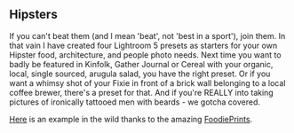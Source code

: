 ## Hipsters

If you can't beat them (and I mean 'beat', not 'best in a sport'), join them. In that vain I have created four Lightroom 5 presets as starters for your own Hipster food, architecture, and people photo needs. Next time you want to badly be featured in Kinfolk, Gather Journal or Cereal with your organic, local, single sourced, arugula salad, you have the right preset. Or if you want a whimsy shot of your Fixie in front of a brick wall belonging to a local coffee brewer, there's a preset for that. And if you're REALLY into taking pictures of ironically tattooed men with beards - we gotcha covered.


[Here](https://plus.google.com/+JonasLuster/posts/E8XyUXyo1BQ) is an example in the wild thanks to the amazing [FoodiePrints](https://plus.google.com/115037360951762915318/posts).
